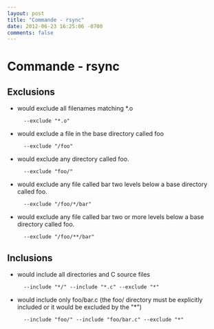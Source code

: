 ```yaml
---
layout: post
title: "Commande - rsync"
date: 2012-06-23 16:25:06 -0700
comments: false
---
```


# Commande - rsync

## Exclusions

* would exclude all filenames matching *.o

		--exclude "*.o"

* would exclude a file in the base directory called foo

		--exclude "/foo"

* would exclude any directory called foo.

		--exclude "foo/"

* would exclude any file called bar two levels below a base directory called foo.

		--exclude "/foo/*/bar"

* would exclude any file called bar two or more levels below a base directory called foo.

		--exclude "/foo/**/bar"

## Inclusions

* would include all directories and C source files

		--include "*/" --include "*.c" --exclude "*"

* would include only foo/bar.c (the foo/ directory must be explicitly included or it would be excluded by the "*")

		--include "foo/" --include "foo/bar.c" --exclude "*"
